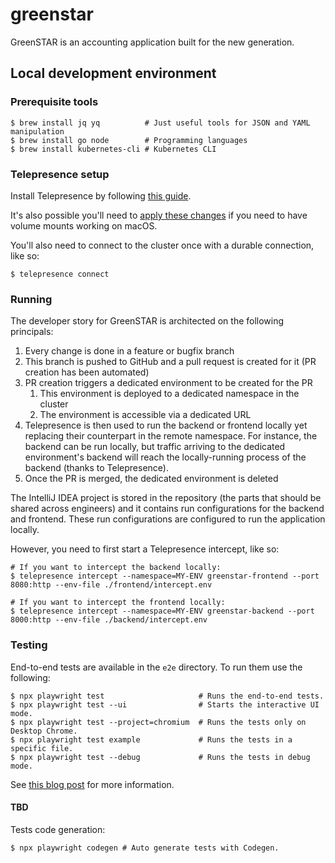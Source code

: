 # greenstar

GreenSTAR is an accounting application built for the new generation.

## Local development environment

### Prerequisite tools

```shell
$ brew install jq yq          # Just useful tools for JSON and YAML manipulation
$ brew install go node        # Programming languages
$ brew install kubernetes-cli # Kubernetes CLI
```

### Telepresence setup

Install Telepresence by following [this guide](https://www.getambassador.io/docs/telepresence-oss/latest/install).

It's also possible you'll need to [apply these changes](https://www.getambassador.io/docs/telepresence-oss/latest/troubleshooting#volume-mounts-are-not-working-on-macos)
if you need to have volume mounts working on macOS.

You'll also need to connect to the cluster once with a durable connection, like so:

```shell
$ telepresence connect
```

### Running

The developer story for GreenSTAR is architected on the following principals:

1. Every change is done in a feature or bugfix branch
2. This branch is pushed to GitHub and a pull request is created for it (PR creation has been automated)
3. PR creation triggers a dedicated environment to be created for the PR
    1. This environment is deployed to a dedicated namespace in the cluster
    2. The environment is accessible via a dedicated URL
4. Telepresence is then used to run the backend or frontend locally yet replacing their counterpart in the remote
   namespace. For instance, the backend can be run locally, but traffic arriving to the dedicated environment's backend
   will reach the locally-running process of the backend (thanks to Telepresence).
5. Once the PR is merged, the dedicated environment is deleted

The IntelliJ IDEA project is stored in the repository (the parts that should be shared across engineers) and it contains
run configurations for the backend and frontend. These run configurations are configured to run the application locally.

However, you need to first start a Telepresence intercept, like so:

```shell
# If you want to intercept the backend locally:
$ telepresence intercept --namespace=MY-ENV greenstar-frontend --port 8080:http --env-file ./frontend/intercept.env

# If you want to intercept the frontend locally:
$ telepresence intercept --namespace=MY-ENV greenstar-backend --port 8000:http --env-file ./backend/intercept.env
```

### Testing

End-to-end tests are available in the `e2e` directory. To run them use the following:

```shell
$ npx playwright test                     # Runs the end-to-end tests.
$ npx playwright test --ui                # Starts the interactive UI mode.
$ npx playwright test --project=chromium  # Runs the tests only on Desktop Chrome.
$ npx playwright test example             # Runs the tests in a specific file.
$ npx playwright test --debug             # Runs the tests in debug mode.
```

See [this blog post](https://playwright.dev/docs/intro) for more information.

#### TBD

Tests code generation:

```shell
$ npx playwright codegen # Auto generate tests with Codegen.
```
